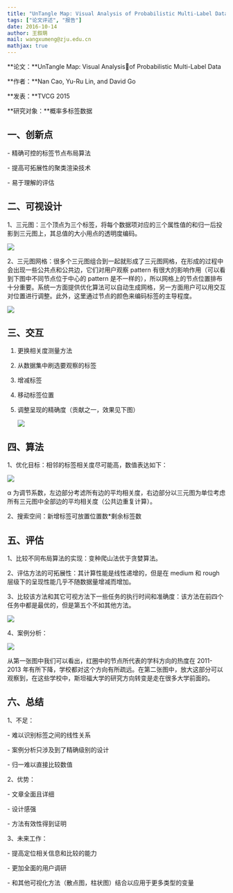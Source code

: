 ```yaml
---
title: "UnTangle Map: Visual Analysis of Probabilistic Multi-Label Data"
tags: ["论文评述", "报告"]
date: 2016-10-14
author: 王叙萌
mail: wangxumeng@zju.edu.cn
mathjax: true
---
```


**论文：**UnTangle Map: Visual Analysisof Probabilistic Multi-Label Data

**作者：**Nan Cao, Yu-Ru Lin, and David Go

**发表：**TVCG 2015

**研究对象：**概率多标签数据

## 一、创新点

\- 精确可控的标签节点布局算法

\- 提高可拓展性的聚类渲染技术

\- 易于理解的评估

## 二、可视设计

1、三元图：三个顶点为三个标签，将每个数据项对应的三个属性值的和归一后投影到三元图上，其总值的大小用点的透明度编码。

![](http://www.cad.zju.edu.cn/home/vagblog/wp-content/uploads/2016/10/%E5%9B%BE%E7%89%871.png)

2、三元图网格：很多个三元图组合到一起就形成了三元图网格，在形成的过程中会出现一些公共点和公共边，它们对用户观察 pattern 有很大的影响作用（可以看到下图中不同节点位于中心的 pattern 是不一样的），所以网格上的节点位置排布十分重要。系统一方面提供优化算法可以自动生成网格，另一方面用户可以用交互对位置进行调整。此外，这里通过节点的颜色来编码标签的主导程度。

![](http://www.cad.zju.edu.cn/home/vagblog/wp-content/uploads/2016/10/%E5%9B%BE%E7%89%873.png)

## 三、交互

1. 更换相关度测量方法

2. 从数据集中刷选要观察的标签

3. 增减标签

4. 移动标签位置

5. 调整呈现的精确度（贡献之一，效果见下图）

    ![](http://www.cad.zju.edu.cn/home/vagblog/wp-content/uploads/2016/10/%E5%9B%BE%E7%89%874.png)

## 四、算法

1、优化目标：相邻的标签相关度尽可能高，数值表达如下：

![](http://www.cad.zju.edu.cn/home/vagblog/wp-content/uploads/2016/10/%E5%9B%BE%E7%89%875.png)

α 为调节系数，左边部分考滤所有边的平均相关度，右边部分以三元图为单位考虑所有三元图中全部边的平均相关度（公共边重复计算）。

2、搜索空间：新增标签可放置位置数\*剩余标签数

## 五、评估

1、比较不同布局算法的实现：变种爬山法优于贪婪算法。

2、评估方法的可拓展性：其计算性能是线性递增的，但是在 medium 和 rough 层级下的呈现性能几乎不随数据量增减而增加。

3、比较该方法和其它可视方法下一些任务的执行时间和准确度：该方法在前四个任务中都是最优的，但是第五个不如其他方法。

![](http://www.cad.zju.edu.cn/home/vagblog/wp-content/uploads/2016/10/%E5%9B%BE%E7%89%876.png)

4、案例分析：

![](http://www.cad.zju.edu.cn/home/vagblog/wp-content/uploads/2016/10/%E5%9B%BE%E7%89%877.png)

从第一张图中我们可以看出，红圈中的节点所代表的学科方向的热度在 2011-2013 年有所下降，学校都对这个方向有所疏远。在第二张图中，放大这部分可以观察到，在这些学校中，斯坦福大学的研究方向转变是走在很多大学前面的。

## 六、总结

1、不足：

\- 难以识别标签之间的线性关系

\- 案例分析只涉及到了精确级别的设计

\- 归一难以直接比较数值

2、优势：

\- 文章全面且详细

\- 设计感强

\- 方法有效性得到证明

3、未来工作：

\- 提高定位相关信息和比较的能力

\- 更加全面的用户调研

\- 和其他可视化方法（散点图，柱状图）结合以应用于更多类型的变量
